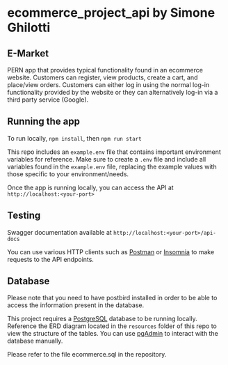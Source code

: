 # ecommerce_project_api by Simone Ghilotti


## E-Market

PERN app that provides typical functionality found in an ecommerce website.  Customers can register, view products, create a cart, and place/view orders.
Customers can either log in using the normal log-in functionality provided by the website or they can alternatively log-in via a third party service (Google).


## Running the app

To run locally, `npm install`, then `npm run start`

This repo includes an `example.env` file that contains important environment variables for reference.  Make sure to create a `.env` file and include all variables found in the `example.env` file, replacing the example values with those specific to your environment/needs.

Once the app is running locally, you can access the API at `http://localhost:<your-port>`

## Testing

Swagger documentation available at `http://localhost:<your-port>/api-docs`

You can use various HTTP clients such as [Postman](https://www.postman.com/) or [Insomnia](https://insomnia.rest/) to make requests to the API endpoints.


## Database

Please note that you need to have postbird installed in order to be able to access the information present in the database.

This project requires a [PostgreSQL](https://www.postgresql.org/) database to be running locally.  Reference the ERD diagram located in the `resources` folder of this repo to view the structure of the tables.  You can use [pgAdmin](https://www.pgadmin.org/) to interact with the database manually. 

Please refer to the file ecommerce.sql in the repository.

